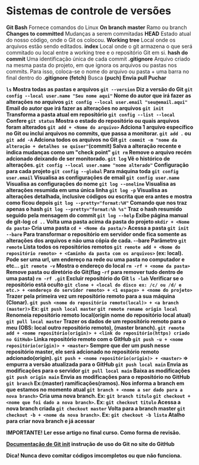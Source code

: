  <h1>Sistemas de controle de versões</h1> 

<b>Git Bash</b> Fornece comandos do Linux
<b>On branch master</b> Ramo ou branch
<b>Changes to committed</b> Mudanças a serem commitadas
<b>HEAD</b> Estado atual do nosso código, onde o Git os colocou.
<b>Working tree</b> Local onde os arquivos estão sendo editados.
<b>index</b> Local onde o git armazena o que será commitado ou local entre a working tree e o repositório Git em si.
<b>hash do commit</b> Uma identificação única de cada commit
<b>.gitignore</b> Arquivo criado na mesma pasta do projeto, em que ignora os arquivos ou pastas nos commits. Para isso, coloca-se o nome do arquivo ou pasta + uma barra no final dentro do <b>.gitignore</b>
<b>(fetch)</b> Busca
<b>(puch)<b> Envia 
<b>pull</b> Puchar

`ls` Mostra todas as pastas e arquivos
`git --version` Diz a versão do Git
`git config --local user.name "Seu nome aqui"` Nome do autor que irá fazer as alterações no arquivos
`git config --local user.email "seu@email.aqui"` Email do autor que irá fazer as alterações no arquivos
`git init` Transforma a pasta atual em repositório
`git config --list --local` Confere 
`git status` Mostra o estado do repositório ou quais arquivos foram alterados
`git add + <Nome do arquivo>` Adciona 1 arquivo específico no Git ou inclui arquivos no commits, que passa a monitorar.
`git add .` ou `git add -A` Adciona todos os arquivos no Git
`git commit -m "nome da alteração + detalhes se quiser"`(commit) Salva a alteração recente e indica mudanças como um <b>"check point"</b>
`git rm` Remove o arquivo recém adcionado deixando de ser monitorado.
`git log` Vê o histórico de alterações.
`git config --local user.name "nome alterado"` Configuração para cada projeto
`git config --global` Para máquina toda
`git config user.email` Visualisa as configurações de email
`git config user.name` Visualisa as configurações do nome
`git log --oneline` Visualisa as alterações resumida em uma única linha
`git log -p` Visualisa as alterações detalhada, inclusive códigos ou escrita que era antes e mostra como ficou depois
`git log --pretty="format:%H"` Comando que nos traz apenas o hash
`git log --pretty="format:%h %s"` Traz o hash resumido seguido pela mensagem do commit
`git log --help` Exibe página manual de git-log
`cd ..` Volta uma pasta acima da pasta do projeto
`mkdir + <Nome da pasta>` Cria uma pasta
`cd + <Nome da pasta/>` Acessa a pasta
`git init --bare` Para transformar o repositório em servidor onde fica somente as alterações dos arquivos e não uma cópia de cada. <b>--bare</b> Parâmetro
`git remote` Lista todos os repositórios remotos
`git remote add + <Nome do repositório remoto> + <Caminho da pasta com os arquivos>` (ex: local). Pode ser uma url, um endereço na rede ou uma pasta no computador e etc...
`git remote -v` Mostra o endereço do local
`rm -rf + <nome da pasta>` Remove pasta ou diretório do Git(flag `-rf` para remover tudo dentro de uma pasta)
`rm -rf .git` Excluir repositório do Git
`ls -lah` Verificar se o repositório está oculto
`git clone + <local do disco ex: /c/ ou /d/ e etc.> + <endereço do servidor remoto> + <1 espaço> + <nome do projeto>` Trazer pela primeira vez um repositório remoto para a sua máquina (Clonar).
`git push <nome do repositório remoto(local)> + <a branch (master)>` Ex: `git push local master`
`git remote rename origin local` Renomeia repositório remoto local(<b>origin</b> nome do repositório local atual)
`git pull local master` Trazer os dados de um repositório remoto para o meu (OBS: <b>local</b> outro repositório remoto), (<b>master<b> branch).
`git remote add + <nome repositório(origin)> + <link do repositório(https) criado no GitHub>` Linka repositório remoto com o <b>GitHub</b>
`git push -u + <nome repositório(origin)> + <master>` Sempre que der um <b>push</b> nesse repositório <b>master</b>, ele será adcionado no repositório remoto adcionado(origin).
`git push + <nome repositório(origin)> + <master>` => empurra a versão atualizada para o GitHub
`git push local main` Envia as modificações para o servidor
`git pull local main` Baixa as modificações
`git push origin main` Envia as modificações para o repositório no <b>GitHub<b>
`git branch` Ex:(master) ramificações(ramos). Nos informa a branch em que estamos no momento atual
`git branch + <nome a ser dado para a nova branch>` Cria uma nova branch. Ex: `git branch titulo`
`git checkout + <nome que foi dado a nova branch>`. Ex: `git checkout titulo` Acessa a nova branch criada
`git checkout master` Volta para a branch master
`git checkout -b + <nome da nova branch>`. Ex: `git checkout -b lista` Atalho para criar nova branch e já acessar

<b>IMPORTANTE! Ler esse artigo no final curso. Como forma de revisão.</b>

<a href="https://training.github.com/downloads/pt_BR/github-git-cheat-sheet/"><b>Documentação de Git init</b></a> <b>instrução de uso do Git no site do GitHub</b>

<b>Dica! Nunca devo comitar códigos imcompletos ou que não funciona.</b>